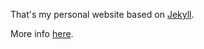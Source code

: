 That's my personal website based on [Jekyll](https://jekyllrb.com).

More info [here](http://www.bedulin.com/blog/2016/04/07/jekyll-rocks.html).
